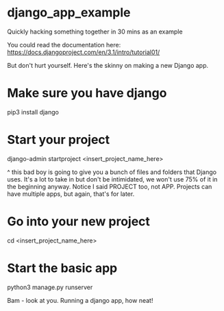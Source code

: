 # django_app_example
Quickly hacking something together in 30 mins as an example

You could read the documentation here: https://docs.djangoproject.com/en/3.1/intro/tutorial01/

But don't hurt yourself. Here's the skinny on making a new Django app.

# Make sure you have django
pip3 install django

# Start your project
django-admin startproject <insert_project_name_here>

^ this bad boy is going to give you a bunch of files and folders that Django uses. 
It's a lot to take in but don't be intimidated, we won't use 75% of it in the beginning anyway.
Notice I said PROJECT too, not APP. Projects can have multiple apps, but again, that's for later.

# Go into your new project
cd <insert_project_name_here>

# Start the basic app
python3 manage.py runserver

Bam - look at you. Running a django app, how neat!

